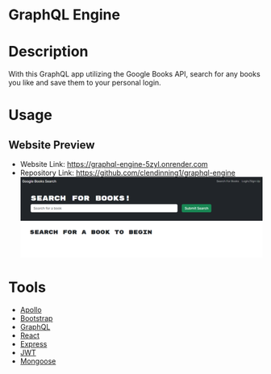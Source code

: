 # GraphQL Engine

# Description
With this GraphQL app utilizing the Google Books API, search for any books you like and save them to your personal login.

# Usage
## Website Preview
- Website Link: https://graphql-engine-5zyl.onrender.com
- Repository Link: https://github.com/clendinning1/graphql-engine
![Image of the deployed website.](./client/src/assets/Capture.PNG)
# Tools
- [Apollo](https://www.apollographql.com/docs/apollo-server/)
- [Bootstrap](https://getbootstrap.com/)
- [GraphQL](https://graphql.org/)
- [React](https://react.dev/)
- [Express](https://expressjs.com/)
- [JWT](https://jwt.io/)
- [Mongoose](https://mongoosejs.com/)